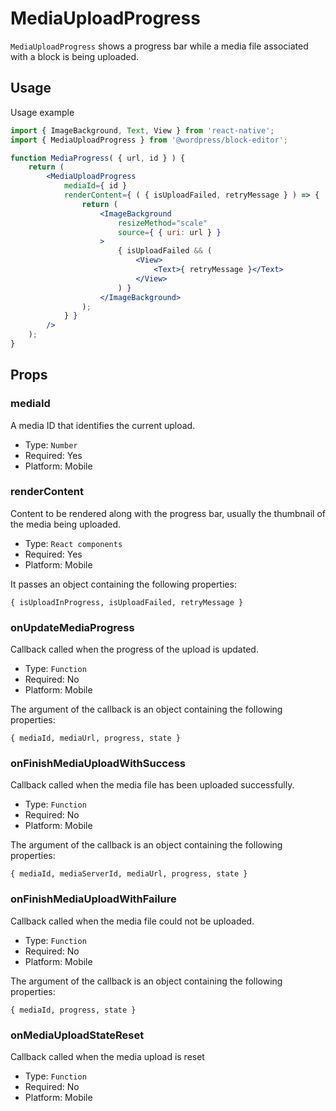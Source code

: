 # MediaUploadProgress

`MediaUploadProgress` shows a progress bar while a media file associated with a block is being uploaded.

## Usage

Usage example

```jsx
import { ImageBackground, Text, View } from 'react-native';
import { MediaUploadProgress } from '@wordpress/block-editor';

function MediaProgress( { url, id } ) {
	return (
		<MediaUploadProgress
			mediaId={ id }
			renderContent={ ( { isUploadFailed, retryMessage } ) => {
				return (
					<ImageBackground
						resizeMethod="scale"
						source={ { uri: url } }
					>
						{ isUploadFailed && (
							<View>
								<Text>{ retryMessage }</Text>
							</View>
						) }
					</ImageBackground>
				);
			} }
		/>
	);
}
```

## Props

### mediaId

A media ID that identifies the current upload.

-   Type: `Number`
-   Required: Yes
-   Platform: Mobile

### renderContent

Content to be rendered along with the progress bar, usually the thumbnail of the media being uploaded.

-   Type: `React components`
-   Required: Yes
-   Platform: Mobile

It passes an object containing the following properties:

`{ isUploadInProgress, isUploadFailed, retryMessage }`

### onUpdateMediaProgress

Callback called when the progress of the upload is updated.

-   Type: `Function`
-   Required: No
-   Platform: Mobile

The argument of the callback is an object containing the following properties:

`{ mediaId, mediaUrl, progress, state }`

### onFinishMediaUploadWithSuccess

Callback called when the media file has been uploaded successfully.

-   Type: `Function`
-   Required: No
-   Platform: Mobile

The argument of the callback is an object containing the following properties:

`{ mediaId, mediaServerId, mediaUrl, progress, state }`

### onFinishMediaUploadWithFailure

Callback called when the media file could not be uploaded.

-   Type: `Function`
-   Required: No
-   Platform: Mobile

The argument of the callback is an object containing the following properties:

`{ mediaId, progress, state }`

### onMediaUploadStateReset

Callback called when the media upload is reset

-   Type: `Function`
-   Required: No
-   Platform: Mobile
